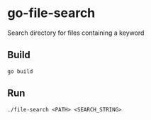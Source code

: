 # go-file-search
Search directory for files containing a keyword

## Build
`go build`

## Run
`./file-search <PATH> <SEARCH_STRING>`
